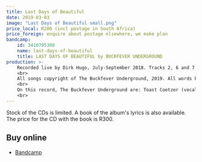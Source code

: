 ```yaml
---
title: Last Days of Beautiful
date: 2019-03-03
image: "Last Days of Beautiful small.png"
price_local: R200 (incl postage in South Africa)
price_foreign: enquire about postage elsewhere, we make plan
bandcamp:
    id: 3410795308
    name: last-days-of-beautiful
    title: LAST DAYS OF BEAUTIFUL by BUCKFEVER UNDERGROUND
production: >-
    Recorded live by Dirk Hugo, July-September 2018. Tracks 2, 6 and 7 recorded live at McBains, Bainskloof. Tracks 4 and 8 recorded live at Darling Voorkamerfest. Tracks 1, 3, 5 and 9 ('Eating the Land') recorded live at The Alexander Bar & Theatre, Cape Town. Mixed by Dirk Hugo. Mastered by Simon Ratcliffe at Sound & Motion Studios, Cape Town.<br>
    <br>
    All songs copyright of The Buckfever Underground, 2019. All words by Toast Coetzer. 'Eating the Land' originally written for 'Vehicle' by Gerhard Marx. All music by The Buckfever Underground. Published by The Buckfever Underground. Design by Alice. Photos by Toast.<br>
    <br>
    On this record, The Buckfever Underground are: Toast Coetzer (vocals, lyrics), Stephen Timm (drums, synth) and Michael Currin (guitar). Thanks to Dirk for making this with us. Thanks to all our friends and fans for sticking around with us for 20 years. You can find traces of us on Soundcloud, Bandcamp, Facebook and Instagram - Bier & Vryheid. Vir Drikus.<br>
    <br>
---
```


Stock of the CDs is limited. A book of the album's lyrics is also available. The price for the CD with the book is R300.

## Buy online

- [Bandcamp](https://buckfeverunderground.bandcamp.com/album/last-days-of-beautiful)
